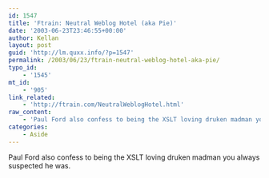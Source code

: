 ```yaml
---
id: 1547
title: 'Ftrain: Neutral Weblog Hotel (aka Pie)'
date: '2003-06-23T23:46:55+00:00'
author: Kellan
layout: post
guid: 'http://lm.quxx.info/?p=1547'
permalink: /2003/06/23/ftrain-neutral-weblog-hotel-aka-pie/
typo_id:
    - '1545'
mt_id:
    - '905'
link_related:
    - 'http://ftrain.com/NeutralWeblogHotel.html'
raw_content:
    - 'Paul Ford also confess to being the XSLT loving druken madman you always suspected he was.'
categories:
    - Aside
---
```


Paul Ford also confess to being the XSLT loving druken madman you always suspected he was.